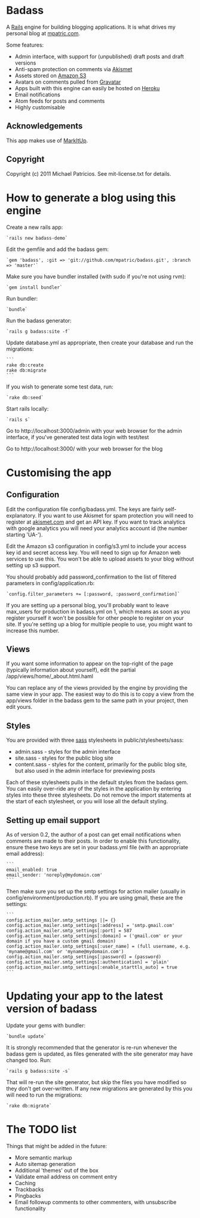 # Badass

A [Rails](http://rubyonrails.org/) engine for building blogging applications. It  is what drives my personal blog at [mpatric.com](http://mpatric.com/).

Some features:

-   Admin interface, with support for (unpublished) draft posts and draft versions
-   Anti-spam protection on comments via [Akismet](http://akismet.com/)
-   Assets stored on [Amazon S3](http://aws.amazon.com/s3/)
-   Avatars on comments pulled from [Gravatar](http://gravatar.com/)
-   Apps built with this engine can easily be hosted on [Heroku](http://www.heroku.com/)
-   Email notifications
-   Atom feeds for posts and comments
-   Highly customisable


## Acknowledgements

This app makes use of [MarkItUp](http://markitup.jaysalvat.com/).

## Copyright

Copyright (c) 2011 Michael Patricios. See mit-license.txt for details.


# How to generate a blog using this engine

Create a new rails app:

    `rails new badass-demo`

Edit the gemfile and add the badass gem:

    `gem 'badass', :git => 'git://github.com/mpatric/badass.git', :branch => 'master'`

Make sure you have bundler installed (with sudo if you're not using rvm):

    `gem install bundler`

Run bundler:

    `bundle`

Run the badass generator:

    `rails g badass:site -f`

Update database.yml as appropriate, then create your database and run the migrations:

    ```
    rake db:create
    rake db:migrate
    ```

If you wish to generate some test data, run:

    `rake db:seed`

Start rails locally:

    `rails s`

Go to http://localhost:3000/admin with your web browser for the admin interface, if you've generated test data login with test/test

Go to http://localhost:3000/ with your web browser for the blog

# Customising the app

## Configuration

Edit the configuration file config/badass.yml. The keys are fairly self-explanatory. If you want to use Akismet for spam protection you will need to register at [akismet.com](http://akismet.com/) and get an API key. If you want to track analytics with google analytics you will need your analytics account id (the number starting 'UA-').

Edit the Amazon s3 configuration in config/s3.yml to include your access key id and secret access key. You will need to sign up for Amazon web services to use this. You won't be able to upload assets to your blog without setting up s3 support.

You should probably add password_confirmation to the list of filtered parameters in config/application.rb:

    `config.filter_parameters += [:password, :password_confirmation]`

If you are setting up a personal blog, you'll probably want to leave max_users for production in badass.yml on 1, which means as soon as you register yourself it won't be possible for other people to register on your site. If you're setting up a blog for multiple people to use, you might want to increase this number.

## Views

If you want some information to appear on the top-right of the page (typically information about yourself), edit the partial /app/views/home/_about.html.haml

You can replace any of the views provided by the engine by providing the same view in your app. The easiest way to do this is to copy a view from the app/views folder in the badass gem to the same path in your project, then edit yours.

## Styles

You are provided with three [sass](http://sass-lang.com/) stylesheets in public/stylesheets/sass:

-   admin.sass - styles for the admin interface
-   site.sass - styles for the public blog site
-   content.sass - styles for the content, primarily for the public blog site, but also used in the admin interface for previewing posts

Each of these stylesheets pulls in the default styles from the badass gem. You can easily over-ride any of the styles in the application by entering styles into these three stylesheets. Do not remove the import statements at the start of each stylesheet, or you will lose all the default styling.

## Setting up email support

As of version 0.2, the author of a post can get email notifications when comments are made to their posts. In order to enable this functionality, ensure these two keys are set in your badass.yml file (with an appropriate email address):

    ```
    email_enabled: true
    email_sender: 'noreply@mydomain.com'
    ```

Then make sure you set up the smtp settings for action mailer (usually in config/environment/production.rb). If you are using gmail, these are the settings:

    ```
    config.action_mailer.smtp_settings ||= {}
    config.action_mailer.smtp_settings[:address] = 'smtp.gmail.com'
    config.action_mailer.smtp_settings[:port] = 587
    config.action_mailer.smtp_settings[:domain] = ('gmail.com' or your domain if you have a custom gmail domain)
    config.action_mailer.smtp_settings[:user_name] = (full username, e.g. 'myname@gmail.com' or 'myname@mydomain.com')
    config.action_mailer.smtp_settings[:password] = (password)
    config.action_mailer.smtp_settings[:authentication] = 'plain'
    config.action_mailer.smtp_settings[:enable_starttls_auto] = true
    ```

# Updating your app to the latest version of badass

Update your gems with bundler:

    `bundle update`

It is strongly recommended that the generator is re-run whenever the badass gem is updated, as files generated with the site generator may have changed too. Run:

    `rails g badass:site -s`

That will re-run the site generator, but skip the files you have modified so they don't get over-written. If any new migrations are generated by this you will need to run the migrations:

    `rake db:migrate`

# The TODO list

Things that might be added in the future:

-   More semantic markup
-   Auto sitemap generation
-   Additional 'themes' out of the box
-   Validate email address on comment entry
-   Caching
-   Trackbacks
-   Pingbacks
-   Email followup comments to other commenters, with unsubscribe functionality
